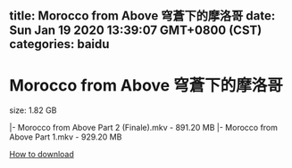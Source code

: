 
title: Morocco from Above 穹蒼下的摩洛哥
date: Sun Jan 19 2020 13:39:07 GMT+0800 (CST)    
categories: baidu
---

# Morocco from Above 穹蒼下的摩洛哥
size: 1.82 GB
 
 
|- Morocco from Above Part 2 (Finale).mkv - 891.20 MB
|- Morocco from Above Part 1.mkv - 929.20 MB

[How to download](https://bpcam.bemobtrk.com/go/2ceec3aa-1ca2-46d6-b9ff-aaa5c184517c?jno=1662)